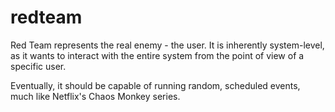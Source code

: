 redteam
=======

Red Team represents the real enemy - the user. It is inherently system-level,
as it wants to interact with the entire system from the point of view of a
specific user.

Eventually, it should be capable of running random, scheduled events, much like
Netflix's Chaos Monkey series.
